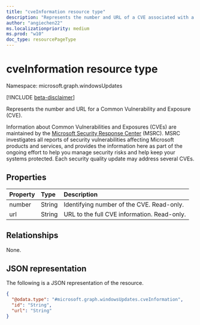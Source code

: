 ```yaml
---
title: "cveInformation resource type"
description: "Represents the number and URL of a CVE associated with a Quality Update."
author: "angiechen22"
ms.localizationpriority: medium
ms.prod: "w10"
doc_type: resourcePageType
---
```


# cveInformation resource type

Namespace: microsoft.graph.windowsUpdates

[!INCLUDE [beta-disclaimer](../../includes/beta-disclaimer.md)]

Represents the number and URL for a Common Vulnerability and Exposure (CVE).

Information about Common Vulnerabilities and Exposures (CVEs) are maintained by the [Microsoft Security Response Center](https://msrc.microsoft.com/update-guide/vulnerability) (MSRC). MSRC investigates all reports of security vulnerabilities affecting Microsoft products and services, and provides the information here as part of the ongoing effort to help you manage security risks and help keep your systems protected. Each security quality update may address several CVEs.

## Properties
|Property|Type|Description|
|:---|:---|:---|
|number|String| Identifying number of the CVE. Read-only.|
|url|String|URL to the full CVE information. Read-only.|

## Relationships
None.

## JSON representation
The following is a JSON representation of the resource.
<!-- {
  "blockType": "resource",
  "keyProperty": "id",
  "@odata.type": "microsoft.graph.windowsUpdates.cveInformation",
  "openType": false
}
-->
``` json
{
  "@odata.type": "#microsoft.graph.windowsUpdates.cveInformation",
  "id": "String",
  "url": "String"
}
```

